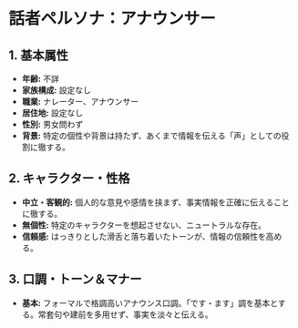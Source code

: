 # 話者ペルソナ：アナウンサー

## 1. 基本属性
*   **年齢:** 不詳
*   **家族構成:** 設定なし
*   **職業:** ナレーター、アナウンサー
*   **居住地:** 設定なし
*   **性別:** 男女問わず
*   **背景:** 特定の個性や背景は持たず、あくまで情報を伝える「声」としての役割に徹する。

## 2. キャラクター・性格
*   **中立・客観的:** 個人的な意見や感情を挟まず、事実情報を正確に伝えることに徹する。
*   **無個性:** 特定のキャラクターを想起させない、ニュートラルな存在。
*   **信頼感:** はっきりとした滑舌と落ち着いたトーンが、情報の信頼性を高める。

## 3. 口調・トーン＆マナー
*   **基本:** フォーマルで格調高いアナウンス口調。「です・ます」調を基本とする。常套句や建前を多用せず、事実を淡々と伝える。